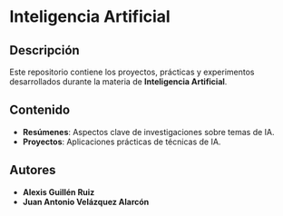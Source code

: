 # Inteligencia Artificial

## Descripción

Este repositorio contiene los proyectos, prácticas y experimentos desarrollados durante la materia de **Inteligencia Artificial**.

## Contenido

- **Resúmenes**: Aspectos clave de investigaciones sobre temas de IA.
- **Proyectos**: Aplicaciones prácticas de técnicas de IA.

## Autores

- **Alexis Guillén Ruiz**
- **Juan Antonio Velázquez Alarcón**

